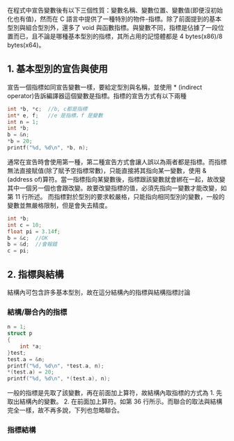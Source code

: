 在程式中宣告變數後有以下三個性質：變數名稱、變數位置、變數值(即便沒初始化也有值)，然而在 C 語言中提供了一種特別的物件-指標。除了前面提到的基本型別與組合型別外，還多了 void 與函數指標。與變數不同，指標是佔據了一段位置而已，且不論是哪種基本型別的指標，其所占用的記憶體都是 4 bytes(x86)/8 bytes(x64)。

## 1. 基本型別的宣告與使用
宣告一個指標如同宣告變數一樣，要給定型別與名稱，並使用 * (indirect operator)告訴編譯器這個變數是指標。指標的宣告方式有以下兩種
```C
int *b, *c;  //b, c都是指標
int* e, f;   //e 是指標，f 是變數
int n = 1;
int *b;
b = &n;
*b = 20;
printf("%d, %d\n", *b, n);
```
通常在宣告時會使用第一種，第二種宣告方式會讓人誤以為兩者都是指標。而指標無法直接賦值(除了賦予空指標常數)，只能直接將其指向某一變數，使用 &(address of)算符。當一指標指向某變數後，指標跟該變數就會綁在一起，故改變其中一個另一個也會跟改變。故要改變指標的值，必須先指向一變數才能改變，如第 11 行所述。
而指標對於型別的要求較嚴格，只能指向相同型別的變數，一般的變數並無嚴格限制，但是會失去精度。
```C
int *b;
int c = 10;
float pi = 3.14f;
b = &c;  //OK
b = &d;  //會報錯
c = pi;
```

## 2. 指標與結構
結構內可包含許多基本型別，故在這分結構內的指標與結構指標討論
### 結構/聯合內的指標
```C
n = 1;
struct p 
{
    int *a;
}test;
test.a = &n;
printf("%d, %d\n", *test.a, n);
*(test.a) = 20;
printf("%d, %d\n", *(test.a), n);
```
一般的指標是先取了該變數，再在前面加上算符，故結構內取指標的方式為 1. 先取出結構內的變數。 2. 在前面加上算符。如第 36 行所示。而聯合的取法與結構完全一樣，故不再多說，下列也忽略聯合。

### 指標結構
